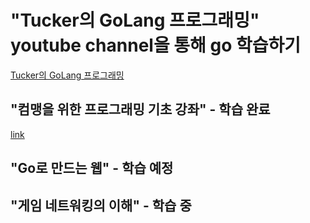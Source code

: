 # "Tucker의 GoLang 프로그래밍" youtube channel을 통해 go 학습하기
[Tucker의 GoLang 프로그래밍](https://www.youtube.com/channel/UCZp_ftx6UB_32VfVmlS3o_A)

## "컴맹을 위한 프로그래밍 기초 강좌"  - 학습 완료
[link](https://github.com/Yongbbbba/GolangTucker/tree/master/GoBasic)

## "Go로 만드는 웹" - 학습 예정

## "게임 네트워킹의 이해" - 학습 중
